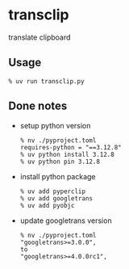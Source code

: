 # transclip

translate clipboard

## Usage

```
% uv run transclip.py
```

## Done notes

- setup python version
    ```
    % nv ./pyproject.toml
    requires-python = "==3.12.8"
    % uv python install 3.12.8
    % uv python pin 3.12.8
    ```

- install python package
    ```
    % uv add pyperclip
    % uv add googletrans
    % uv add pyobjc
    ```

- update googletrans version
    ```
    % nv ./pyproject.toml
    "googletrans>=3.0.0",
    to
    "googletrans>=4.0.0rc1",
    ```
